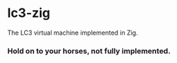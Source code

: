 # lc3-zig
The LC3 virtual machine implemented in Zig.

### Hold on to your horses, not fully implemented.
